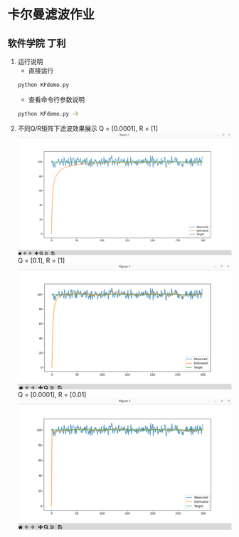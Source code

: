 # 卡尔曼滤波作业
## 软件学院 丁利

1. 运行说明
   - 直接运行
    ```cmd
    python KFdemo.py
    ```
   - 查看命令行参数说明
    ```cmd
    python KFdemo.py -h
    ```
2. 不同Q/R矩阵下滤波效果展示
   Q = [0.0001], R = [1]
   ![Alt text](images/Q0.0001R1.png)
   Q = [0.1], R = [1]
   ![Alt text](images/Q0.1R1.png)
   Q = [0.0001], R = [0.01]
   ![Alt text](images/Q0.0001R0.01.png)